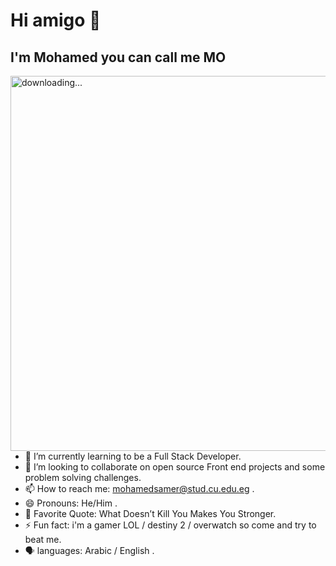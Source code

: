 # Hi amigo 👋 
## I'm Mohamed you can call me MO

 <img align="right" alt="downloading..." src="https://i.pinimg.com/originals/a5/35/60/a53560c8088900e266880f779dacced7.gif" width="1000" height="600" />
<br />

- 🌱 I’m currently learning to be a Full Stack Developer.
- 👯 I’m looking to collaborate on open source Front end projects and some problem solving challenges.
- 📫 How to reach me: mohamedsamer@stud.cu.edu.eg .
- 😄 Pronouns: He/Him .
- 🔖 Favorite Quote: What Doesn’t Kill You Makes You Stronger.
- ⚡ Fun fact: i'm a gamer LOL / destiny 2 / overwatch so come and try to beat me.
- 🗣️ languages: Arabic / English .
